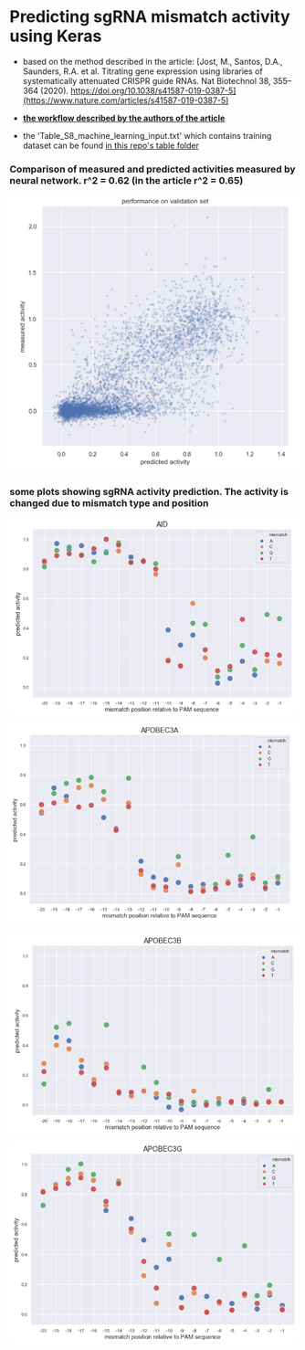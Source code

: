# Predicting sgRNA mismatch activity using Keras

- based on the method described in the article: [Jost, M., Santos, D.A., Saunders, R.A. et al. Titrating gene expression using libraries of systematically attenuated CRISPR guide RNAs. Nat Biotechnol 38, 355–364 (2020). https://doi.org/10.1038/s41587-019-0387-5](https://www.nature.com/articles/s41587-019-0387-5)

- **[the workflow described by the authors of the article](https://static-content.springer.com/esm/art%3A10.1038%2Fs41587-019-0387-5/MediaObjects/41587_2019_387_MOESM4_ESM.html)**

- the 'Table_S8_machine_learning_input.txt' which contains training dataset can be found [in this repo's table folder](https://github.com/babinyurii/sgRNA-mismatch-activity/tree/master/tables)

### Comparison of measured and predicted activities measured by neural network. r^2 = 0.62 (in the article r^2 = 0.65)
![correlation](https://github.com/babinyurii/sgRNA-mismatch-activity/blob/cd759ca0910473b5dd1c982be0d713535efff9d6/plots/correlation.PNG)

### some plots showing sgRNA activity prediction. The activity is changed due to mismatch type and  position

![aid](https://raw.githubusercontent.com/babinyurii/sgRNA-mismatch-activity/master/plots/aid.png)

![apobec3a](https://raw.githubusercontent.com/babinyurii/sgRNA-mismatch-activity/master/plots/apobec3a.png)

![apobec3b](https://raw.githubusercontent.com/babinyurii/sgRNA-mismatch-activity/master/plots/apobec3b.png)

![apobec3g](https://raw.githubusercontent.com/babinyurii/sgRNA-mismatch-activity/master/plots/apobec3g.png)


